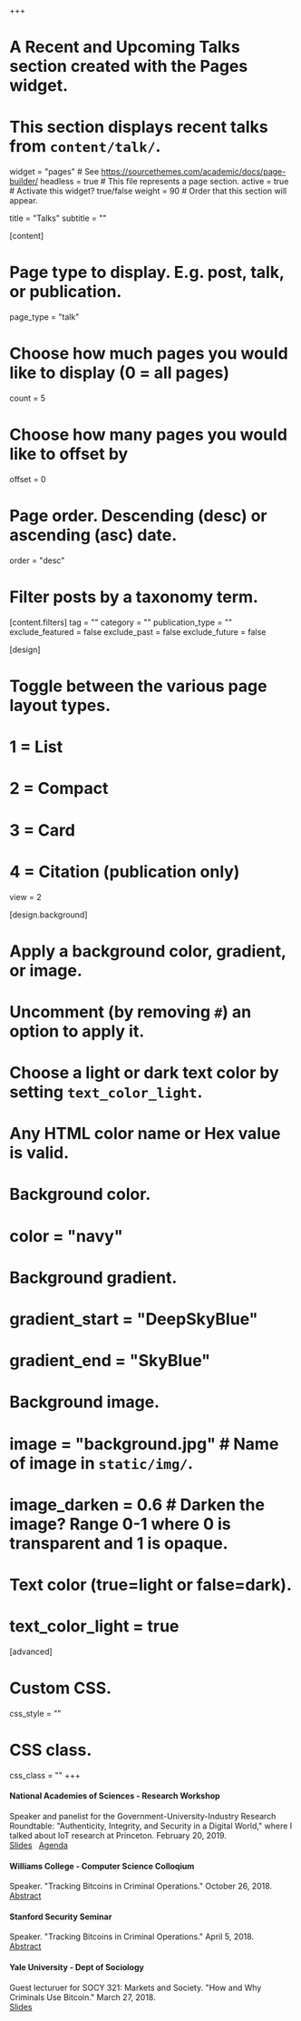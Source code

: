 +++
# A Recent and Upcoming Talks section created with the Pages widget.
# This section displays recent talks from `content/talk/`.

widget = "pages"  # See https://sourcethemes.com/academic/docs/page-builder/
headless = true  # This file represents a page section.
active = true  # Activate this widget? true/false
weight = 90  # Order that this section will appear.

title = "Talks"
subtitle = ""

[content]
  # Page type to display. E.g. post, talk, or publication.
  page_type = "talk"

  # Choose how much pages you would like to display (0 = all pages)
  count = 5

  # Choose how many pages you would like to offset by
  offset = 0

  # Page order. Descending (desc) or ascending (asc) date.
  order = "desc"

  # Filter posts by a taxonomy term.
  [content.filters]
    tag = ""
    category = ""
    publication_type = ""
    exclude_featured = false
    exclude_past = false
    exclude_future = false

[design]
  # Toggle between the various page layout types.
  #   1 = List
  #   2 = Compact
  #   3 = Card
  #   4 = Citation (publication only)
  view = 2

[design.background]
  # Apply a background color, gradient, or image.
  #   Uncomment (by removing `#`) an option to apply it.
  #   Choose a light or dark text color by setting `text_color_light`.
  #   Any HTML color name or Hex value is valid.

  # Background color.
  # color = "navy"

  # Background gradient.
  # gradient_start = "DeepSkyBlue"
  # gradient_end = "SkyBlue"

  # Background image.
  # image = "background.jpg"  # Name of image in `static/img/`.
  # image_darken = 0.6  # Darken the image? Range 0-1 where 0 is transparent and 1 is opaque.

  # Text color (true=light or false=dark).
  # text_color_light = true

[advanced]
 # Custom CSS.
 css_style = ""

 # CSS class.
 css_class = ""
+++

#### National Academies of Sciences - Research Workshop

Speaker and panelist for the Government-University-Industry Research Roundtable: "Authenticity, Integrity, and Security in a Digital World," where I talked about IoT research at Princeton. February 20, 2019.
<br />
[<i class="fas fa-desktop"></i> Slides](https://docs.google.com/presentation/d/1HhdtU6CaQ6X7iWRJU6kxai9PlN60NgpZbjVMwNS-YxA/edit#slide=id.g4e845a4a41_0_23)
&nbsp;
[<i class="far fa-calendar-alt"></i> Agenda](https://sites.nationalacademies.org/PGA/guirr/PGA_191387)


#### Williams College - Computer Science Colloqium

Speaker. "Tracking Bitcoins in Criminal Operations." October 26, 2018.
<br />
[<i class="far fa-file-alt"></i> Abstract](https://events.williams.edu/event/computer-science-colloquium-tracking-bitcoins-in-criminal-operations/)



#### Stanford Security Seminar

Speaker. "Tracking Bitcoins in Criminal Operations." April 5, 2018.
<br />
[<i class="far fa-file-alt"></i> Abstract](https://crypto.stanford.edu/seclab/sem-17-18/huang.html)


#### Yale University - Dept of Sociology

Guest lecturuer for SOCY 321: Markets and Society. "How and Why Criminals Use Bitcoin." March 27, 2018.
<br />
[<i class="fas fa-desktop"></i> Slides](https://docs.google.com/presentation/d/1KZPybiI9x4CA-MmO_dsOCQXVDZ5VY5D-ReRnQpUglRU/edit#slide=id.g35e71de504_0_0)
